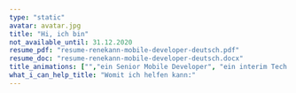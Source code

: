 ```yaml
---
type: "static"
avatar: avatar.jpg
title: "Hi, ich bin"
not_available_until: 31.12.2020
resume_pdf: "resume-renekann-mobile-developer-deutsch.pdf"
resume_doc: "resume-renekann-mobile-developer-deutsch.docx"
title_animations: ["","ein Senior Mobile Developer", "ein interim Tech Lead", "ein interim CTO", "René Kann"]
what_i_can_help_title: "Womit ich helfen kann:"
---
```

